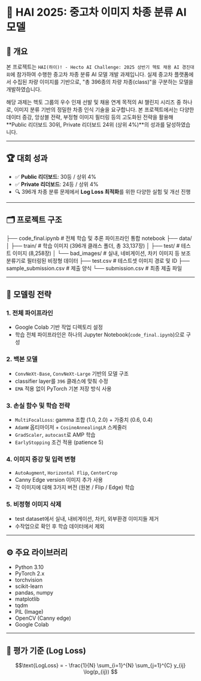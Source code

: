 # 🚗 HAI 2025: 중고차 이미지 차종 분류 AI 모델

## 📌 개요

본 프로젝트는 `HAI(하이)! - Hecto AI Challenge: 2025 상반기 헥토 채용 AI 경진대회`에 참가하여 수행한 중고차 차종 분류 AI 모델 개발 과제입니다. 실제 중고차 플랫폼에서 수집된 차량 이미지를 기반으로, "총 396종의 차량 차종(class)"을 구분하는 모델을 개발하였습니다.

해당 과제는 헥토 그룹의 우수 인재 선발 및 채용 연계 목적의 AI 챌린지 시리즈 중 하나로, 이미지 분류 기반의 정밀한 차종 인식 기술을 요구합니다. 본 프로젝트에서는 다양한 데이터 증강, 앙상블 전략, 부정형 이미지 필터링 등의 고도화된 전략을 활용해 **Public 리더보드 30위, Private 리더보드 24위 (상위 4%)**의 성과를 달성하였습니다.

---

## 🏆 대회 성과

- ✅ **Public 리더보드**: 30등 / 상위 4%
- ✅ **Private 리더보드**: 24등 / 상위 4%
- 🔍 396개 차종 분류 문제에서 **Log Loss 최적화**를 위한 다양한 실험 및 개선 진행

---

## 🗂️ 프로젝트 구조
├── code_final.ipynb # 전체 학습 및 추론 파이프라인 통합 notebook
├── data/
│ ├── train/ # 학습 이미지 (396개 클래스 폴더, 총 33,137장)
│ ├── test/ # 테스트 이미지 (8,258장)
│ └── bad_images/ # 실내, 네비게이션, 차키 이미지 등 보조 분류기로 필터링된 비정형 데이터
├── test.csv # 테스트셋 이미지 경로 및 ID
├── sample_submission.csv # 제출 양식
└── submission.csv # 최종 제출 파일

---

## 🧠 모델링 전략

### 1. 전체 파이프라인
- Google Colab 기반 작업 디렉토리 설정
- 학습 전체 파이프라인은 하나의 Jupyter Notebook(`code_final.ipynb`)으로 구성

### 2. 백본 모델
- `ConvNeXt-Base`, `ConvNeXt-Large` 기반의 모델 구조
- classifier layer를 `396` 클래스에 맞춰 수정
- `EMA` 적용 없이 PyTorch 기본 저장 방식 사용

### 3. 손실 함수 및 학습 전략
- `MultiFocalLoss`: gamma 조합 (1.0, 2.0) + 가중치 (0.6, 0.4)
- `AdamW` 옵티마이저 + `CosineAnnealingLR` 스케줄러
- `GradScaler`, `autocast`로 AMP 학습
- `EarlyStopping` 조건 적용 (patience 5)

### 4. 이미지 증강 및 입력 변형
- `AutoAugment`, `Horizontal Flip`, `CenterCrop`
- Canny Edge version 이미지 추가 사용
- 각 이미지에 대해 3가지 버전 (원본 / Flip / Edge) 학습

### 5. 비정형 이미지 삭제
- test dataset에서 실내, 내비게이션, 차키, 외부환경 이미지들 제거
- 수작업으로 확인 후 학습 데이터에서 제외

---

## ⚙️ 주요 라이브러리

- Python 3.10  
- PyTorch 2.x  
- torchvision  
- scikit-learn  
- pandas, numpy  
- matplotlib  
- tqdm  
- PIL (Image)  
- OpenCV (Canny edge)  
- Google Colab

---

## 🧪 평가 기준 (Log Loss)

```math
\text{LogLoss} = - \frac{1}{N} \sum_{i=1}^{N} \sum_{j=1}^{C} y_{ij} \log(p_{ij})
